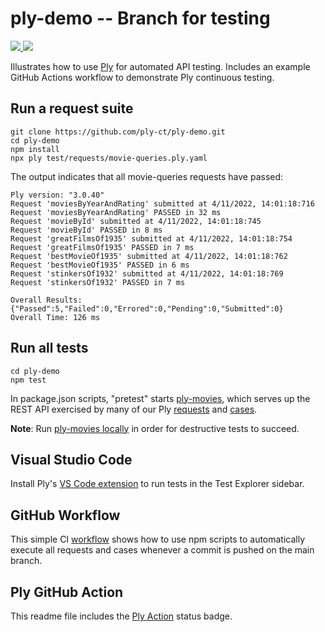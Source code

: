 # ply-demo -- Branch for testing
<a href="https://github.com/ply-ct/ply-demo/actions">
    <img src="https://github.com/ply-ct/ply-demo/workflows/build/badge.svg" />
</a>
<a href="https://github.com/ply-ct/ply-demo/actions">
  <img src="https://ply-ct.org/badges/ply-ct/ply-demo/workflows/build" />
</a>

Illustrates how to use [Ply](https://ply-ct.github.io/ply/) for automated API testing. 
Includes an example GitHub Actions workflow to demonstrate Ply continuous testing.

## Run a request suite
```
git clone https://github.com/ply-ct/ply-demo.git
cd ply-demo
npm install
npx ply test/requests/movie-queries.ply.yaml
```

The output indicates that all movie-queries requests have passed:
```
Ply version: "3.0.40"
Request 'moviesByYearAndRating' submitted at 4/11/2022, 14:01:18:716
Request 'moviesByYearAndRating' PASSED in 32 ms
Request 'movieById' submitted at 4/11/2022, 14:01:18:745
Request 'movieById' PASSED in 8 ms
Request 'greatFilmsOf1935' submitted at 4/11/2022, 14:01:18:754
Request 'greatFilmsOf1935' PASSED in 7 ms
Request 'bestMovieOf1935' submitted at 4/11/2022, 14:01:18:762
Request 'bestMovieOf1935' PASSED in 6 ms
Request 'stinkersOf1932' submitted at 4/11/2022, 14:01:18:769
Request 'stinkersOf1932' PASSED in 7 ms

Overall Results: {"Passed":5,"Failed":0,"Errored":0,"Pending":0,"Submitted":0}
Overall Time: 126 ms
```

## Run all tests
```
cd ply-demo
npm test
```
In package.json scripts, "pretest" starts [ply-movies](https://github.com/ply-ct/ply-movies#readme),
which serves up the REST API exercised by many of our Ply [requests](test/requests) and [cases](test/cases).

**Note**: Run [ply-movies locally](https://ply-ct.github.io/ply/topics/cases#ply-movies) in order for 
destructive tests to succeed.

## Visual Studio Code
Install Ply's [VS Code extension](https://github.com/ply-ct/vscode-ply#vscode-ply) to run tests in 
the Test Explorer sidebar.

## GitHub Workflow
This simple CI [workflow](https://github.com/ply-ct/ply-demo/blob/main/.github/workflows/build-test.yml)
shows how to use npm scripts to automatically execute all requests and cases whenever a commit is pushed
on the main branch.

## Ply GitHub Action
This readme file includes the [Ply Action](https://github.com/ply-ct/ply-action#readme) status badge.


